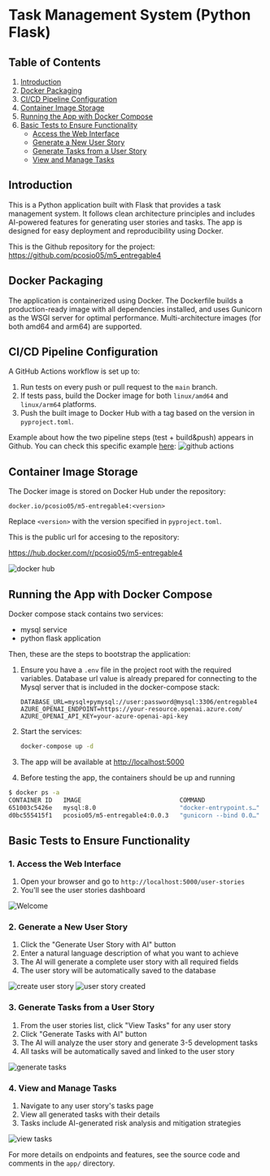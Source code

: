 # Task Management System (Python Flask)

## Table of Contents

1. [Introduction](#introduction)
2. [Docker Packaging](#docker-packaging)
3. [CI/CD Pipeline Configuration](#cicd-pipeline-configuration)
4. [Container Image Storage](#container-image-storage)
5. [Running the App with Docker Compose](#running-the-app-with-docker-compose)
6. [Basic Tests to Ensure Functionality](#basic-tests-to-ensure-functionality)
    - [Access the Web Interface](#1-access-the-web-interface)
    - [Generate a New User Story](#2-generate-a-new-user-story)
    - [Generate Tasks from a User Story](#3-generate-tasks-from-a-user-story)
    - [View and Manage Tasks](#4-view-and-manage-tasks)

## Introduction
This is a Python application built with Flask that provides a task management system. It follows clean architecture principles and includes AI-powered features for generating user stories and tasks. The app is designed for easy deployment and reproducibility using Docker.

This is the Github repository for the project: https://github.com/pcosio05/m5_entregable4

## Docker Packaging
The application is containerized using Docker. The Dockerfile builds a production-ready image with all dependencies installed, and uses Gunicorn as the WSGI server for optimal performance. Multi-architecture images (for both amd64 and arm64) are supported.

## CI/CD Pipeline Configuration
A GitHub Actions workflow is set up to:
1. Run tests on every push or pull request to the `main` branch.
2. If tests pass, build the Docker image for both `linux/amd64` and `linux/arm64` platforms.
3. Push the built image to Docker Hub with a tag based on the version in `pyproject.toml`.

Example about how the two pipeline steps (test + build&push) appears in Github. You can check this specific example [here](https://github.com/pcosio05/m5_entregable4/actions/runs/16031639105):
![github actions](docs/screen-5.png)


## Container Image Storage
The Docker image is stored on Docker Hub under the repository:
```
docker.io/pcosio05/m5-entregable4:<version>
```
Replace `<version>` with the version specified in `pyproject.toml`.

This is the public url for accesing to the repository:

https://hub.docker.com/r/pcosio05/m5-entregable4

![docker hub](docs/screen-6.png)

## Running the App with Docker Compose

Docker compose stack contains two services:
- mysql service
- python flask application  

Then, these are the steps to bootstrap the application:

1. Ensure you have a `.env` file in the project root with the required variables. Database url value is already prepared for connecting to the Mysql server that is included in the docker-compose stack:
    ```
    DATABASE_URL=mysql+pymysql://user:password@mysql:3306/entregable4
    AZURE_OPENAI_ENDPOINT=https://your-resource.openai.azure.com/
    AZURE_OPENAI_API_KEY=your-azure-openai-api-key
    ```
2. Start the services:
    ```bash
    docker-compose up -d
    ```
3. The app will be available at [http://localhost:5000](http://localhost:5000)

4. Before testing the app, the containers should be up and running

```sh
$ docker ps -a
CONTAINER ID   IMAGE                           COMMAND                  CREATED          STATUS          PORTS                               NAMES
651003c5426e   mysql:8.0                       "docker-entrypoint.s…"   10 minutes ago   Up 10 minutes   0.0.0.0:3306->3306/tcp, 33060/tcp   m5_entregable4_pablo_cosio_molleda-mysql-1
d0bc555415f1   pcosio05/m5-entregable4:0.0.3   "gunicorn --bind 0.0…"   10 minutes ago   Up 10 minutes   0.0.0.0:5000->5000/tcp              m5_entregable4_pablo_cosio_molleda-m5-entregable4-1
```

## Basic Tests to Ensure Functionality
### 1. Access the Web Interface
1. Open your browser and go to `http://localhost:5000/user-stories`
2. You'll see the user stories dashboard

![Welcome](docs/screen-0.png)

### 2. Generate a New User Story
1. Click the "Generate User Story with AI" button
2. Enter a natural language description of what you want to achieve
3. The AI will generate a complete user story with all required fields
4. The user story will be automatically saved to the database

![create user story](docs/screen-1.png)
![user story created](docs/screen-2.png)

### 3. Generate Tasks from a User Story
1. From the user stories list, click "View Tasks" for any user story
2. Click "Generate Tasks with AI" button
3. The AI will analyze the user story and generate 3-5 development tasks
4. All tasks will be automatically saved and linked to the user story

![generate tasks](docs/screen-3.png)

### 4. View and Manage Tasks
1. Navigate to any user story's tasks page
2. View all generated tasks with their details
3. Tasks include AI-generated risk analysis and mitigation strategies

![view tasks](docs/screen-4.png)

For more details on endpoints and features, see the source code and comments in the `app/` directory. 